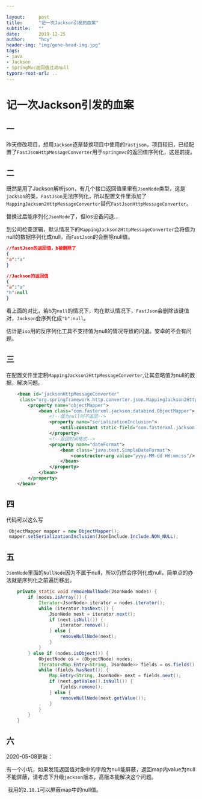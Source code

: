 ```yaml
---

layout:     post
title:      "记一次Jackson引发的血案"
subtitle:   ""
date:       2019-12-25
author:     "hcy"
header-img: "img/gene-head-img.jpg"
tags:
- java
- Jackson
- SpringMvc返回值过滤null
typora-root-url: ..
---
```


# 记一次Jackson引发的血案

## 一

昨天修改项目，想用`Jackson`逐渐替换项目中使用的`Fastjson`，项目较旧，已经配置了`FastJsonHttpMessageConverter`用于`springmvc`的返回值序列化，这是前提。



## 二

既然是用了Jackson解析json，有几个接口返回值里里有`JsonNode`类型，这是`jackson`的类，`FastJson`无法序列化，所以配置文件里添加了`MappingJackson2HttpMessageConverter`替代`FastJsonHttpMessageConverter`。

替换过后能序列化`JsonNode`了，但ios设备闪退...



到公司检查逻辑，默认情况下的`MappingJackson2HttpMessageConverter`会将值为null的数据序列化成null，而`FastJson`的会删除null值。

```json
//fastJson的返回值，b被删除了
{
"a":"a"
}

//Jackson的返回值
{
"a":"a"
"b":null
}
```

看上面的对比，若b为`null`的情况下，均在默认情况下，`FastJson`会删除该键值对，`Jackson`会序列化成`"b":null`。

估计是`iso`用的反序列化工具不支持值为null的情况导致的闪退。安卓的不会有问题。



## 三

在配置文件里定制`MappingJackson2HttpMessageConverter`,让其忽略值为null的数据，解决问题。

```xml
    <bean id="jacksonHttpMessageConverter"
     class="org.springframework.http.converter.json.MappingJackson2HttpMessageConverter">
        <property name="objectMapper">
            <bean class="com.fasterxml.jackson.databind.ObjectMapper">
                <!--值为null时不返回-->
                <property name="serializationInclusion">
                    <util:constant static-field="com.fasterxml.jackson.annotation.JsonInclude.Include.NON_NULL"/>
                </property>
                <!--返回时间格式-->
                <property name="dateFormat">
                    <bean class="java.text.SimpleDateFormat">
                        <constructor-arg value="yyyy-MM-dd HH:mm:ss"/>
                    </bean>
                </property>
            </bean>
        </property>
    </bean>
```



## 四

代码可以这么写

```java
 ObjectMapper mapper = new ObjectMapper();
 mapper.setSerializationInclusion(JsonInclude.Include.NON_NULL);

```



## 五

`JsonNode`里面的`NullNode`因为不属于null，所以仍然会序列化成null，简单点的办法就是序列化之前遍历移出。

```java
    private static void removeNullNode(JsonNode nodes) {
        if (nodes.isArray()) {
            Iterator<JsonNode> iterator = nodes.iterator();
            while (iterator.hasNext()) {
                JsonNode next = iterator.next();
                if (next.isNull()) {
                    iterator.remove();
                } else {
                    removeNullNode(next);
                }
            }
        } else if (nodes.isObject()) {
            ObjectNode os = (ObjectNode) nodes;
            Iterator<Map.Entry<String, JsonNode>> fields = os.fields();
            while (fields.hasNext()) {
                Map.Entry<String, JsonNode> next = fields.next();
                if (next.getValue().isNull()) {
                    fields.remove();
                } else {
                    removeNullNode(next.getValue());
                }
            }
        }
    }
```



## 六 

2020-05-08更新：

​	有一个小坑，如果发现返回值对象中的字段为null能屏蔽，返回map内value为null不能屏蔽，请考虑下升级`jackson`版本，高版本能解决这个问题。

​	我用的`2.10.1`可以屏蔽map中的null值。

